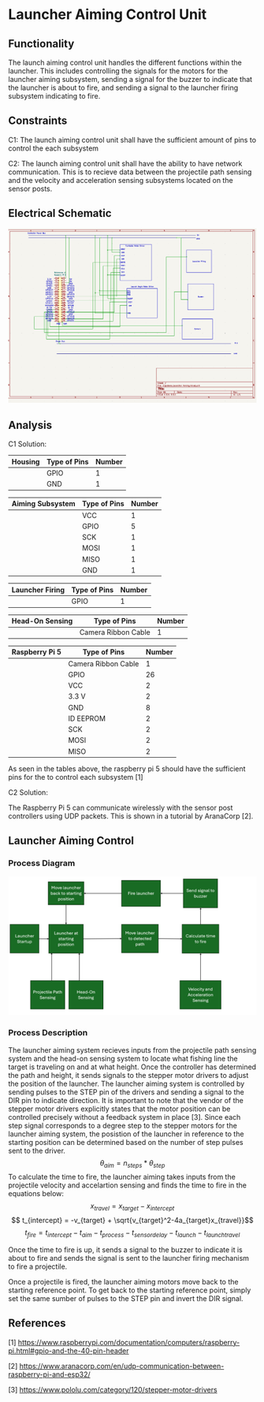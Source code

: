 # Launcher Aiming Control Unit
## Functionality
The launch aiming control unit handles the different functions within the launcher. This includes controlling the signals for the motors for the launcher aiming subsystem, sending a signal for the buzzer to indicate that the launcher is about to fire, and sending a signal to the launcher firing subsystem indicating to fire.
## Constraints
C1: The launch aiming control unit shall have the sufficient amount of pins to control the each subsystem

C2: The launch aiming control unit shall have the ability to have network communication. This is to recieve data between the projectile path sensing and the velocity and acceleration sensing subsystems located on the sensor posts.



## Electrical Schematic
![alt text](image-5.png)

## Analysis
C1 Solution:

| Housing | Type of Pins | Number |
|-----------------|--------------|--------|
|| GPIO | 1 |
|| GND | 1 |


| Aiming Subsystem | Type of Pins | Number |
|-----------------|--------------|--------|
|| VCC | 1 |
|| GPIO | 5 |
|| SCK | 1 |
|| MOSI | 1 |
|| MISO | 1 |
|| GND | 1 |

| Launcher Firing | Type of Pins | Number |
|-----------------|--------------|--------|
|| GPIO | 1 |

| Head-On Sensing | Type of Pins | Number |
|-----------------|--------------|--------|
|| Camera Ribbon Cable | 1 |

| Raspberry Pi 5 | Type of Pins | Number |
|-----------------|--------------|--------|
|| Camera Ribbon Cable | 1 |
|| GPIO | 26|
|| VCC | 2 |
|| 3.3 V | 2 |
|| GND | 8|
|| ID EEPROM |2|
|| SCK | 2|
|| MOSI| 2|
|| MISO| 2|

As seen in the tables above, the raspberry pi 5 should have the sufficient pins for the to control each subsystem [1]

C2 Solution:

The Raspberry Pi 5 can communicate wirelessly with the sensor post controllers using UDP packets. This is shown in a tutorial by AranaCorp [2]. 

## Launcher Aiming Control 
### Process Diagram
![alt text](<Launcher Aiming Control Block Diagram.png>)
### Process Description
The launcher aiming system recieves inputs from the projectile path sensing system and the head-on sensing system to locate what fishing line the target is traveling on and at what height. Once the controller has determined the path and height, it sends signals to the stepper motor drivers to adjust the position of the launcher. The launcher aiming system is controlled by sending pulses to the STEP pin of the drivers and sending a signal to the DIR pin to indicate direction. It is important to note that the vendor of the stepper motor drivers explicitly states that the motor position can be controlled precisely without a feedback system in place [3]. Since each step signal corresponds to a degree step to the stepper motors for the launcher aiming system, the posistion of the launcher in reference to  the starting position can be determined based on the number of step pulses sent to the driver.
$$ \theta_{aim} = n_{steps}*\theta_{step} $$
To calculate the time to fire, the launcher aiming takes inputs from the projectile velocity and accelartion sensing and finds the time to fire in the equations below:
    $$ x_{travel} = x_{target} - x_{intercept} $$
    $$ t_{intercept} = -v_{target} + \sqrt{v_{target}^2-4a_{target}x_{travel}}$$
    $$ t_{fire} = t_{intercept } - t_{aim} - t_{process} - t_{sensordelay}-t_{launch}-t_{launchtravel}$$

Once the time to fire is up, it sends a signal to the buzzer to indicate it is about to fire and sends the signal is sent to the launcher firing mechanism to fire a projectile.

Once a projectile is fired, the launcher aiming motors move back to the starting reference point. To get back to the starting reference point, simply set the same sumber of pulses to the STEP pin and invert the DIR signal. 

## References
[1] https://www.raspberrypi.com/documentation/computers/raspberry-pi.html#gpio-and-the-40-pin-header

[2] https://www.aranacorp.com/en/udp-communication-between-raspberry-pi-and-esp32/

[3] https://www.pololu.com/category/120/stepper-motor-drivers 
